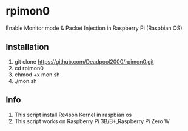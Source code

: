 # rpimon0
Enable Monitor mode &amp; Packet Injection in Raspberry Pi (Raspbian OS)

## Installation
1) git clone https://github.com/Deadpool2000/rpimon0.git
2) cd rpimon0
3) chmod +x mon.sh
4) ./mon.sh

## Info
1) This script install Re4son Kernel in raspbian os
2) This script works on Raspberry Pi 3B/B+,Raspberry Pi Zero W
